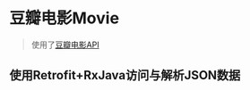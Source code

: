 # 豆瓣电影Movie
  > 使用了[豆瓣电影API](https://developers.douban.com/wiki/?title=movie_v2)
  
## 使用Retrofit+RxJava访问与解析JSON数据
